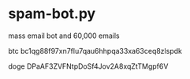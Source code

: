 # spam-bot.py
mass email bot and 60,000 emails

btc
bc1qg88f97xn7flu7qau6hhpqa33xa63ceq8zlspdk

doge
DPaAF3ZVFNtpDoSf4Jov2A8xqZtTMgpf6V
